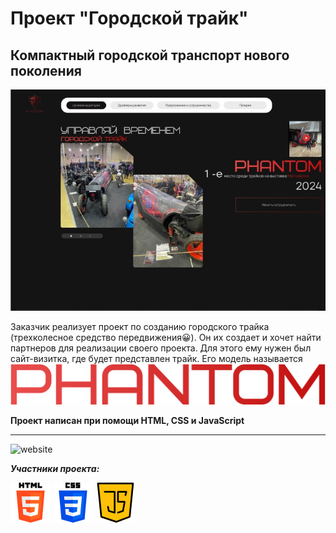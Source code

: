 # Проект "Городской трайк"

## Компактный городской транспорт нового поколения

![trike](/assets/images/trike.jpg)

Заказчик реализует проект по созданию городского трайка (трехколесное средство передвижения😀). Он их создает и хочет найти партнеров для реализации своего проекта. Для этого ему нужен был сайт-визитка, где будет представлен трайк. Его модель называется
![phantom](/assets/images/phantom.svg)

**Проект написан при помощи HTML, CSS и JavaScript**

---

![website](/assets/images/desctop.svg)

**_Участники проекта:_**

![html](/assets/images/html.png) ![css](/assets/images/css.png) ![js](/assets/images/js.png)

